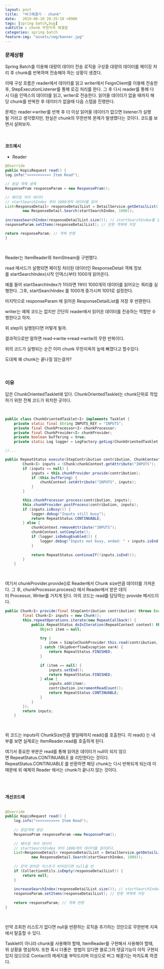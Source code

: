 ```yaml
---
layout: post
title:  "버그해결기 - chunk"
date:   2019-06-10 20:35:10 +0900
tags: [spring batch,bug]
subtitle : chunk 무한지옥 해결법
categories: spring batch
feature-img: "assets/img/banner.jpg"
---
```


### 문제상황
Spring Batch를 이용해 대량의 데이터 전송 로직을 구성중 대량의 데이터를 페이징 처리 후 chunk를 반복하며 전송해야 하는 상황이 생겼다.   

이때 구성 흐름은 reader에서 데이터를 읽고 writer에서 FeignClient를 이용해 전송한후, StepExecutionListener를 통해 로깅 처리를 한다. 그 후 다시 reader를 통해 다시 다음 인덱스의 데이터를 읽고, writer로 전송한다. 읽어올 데이터가 없을 때까지 해당 chunk를 반복한 후 데이터가 없을때 다음 스텝을 진행한다. 

문제는 reader->writer를 반복 후 더 이상 읽어올 데이터가 없으면 listener가 실행될 거라고 생각했지만, 현실은 chunk의 무한반복 문제가 발생했다는 것이다. 코드를 보면서 살펴보자.

<br>

<!-- more -->

#### 코드예시

- Reader

```java
@Override
public KopisRequest read() {
log.info(">>>>>>>>>>> Item Read");

// 응답 객체 생체
ResponsePram responseParam = new ResponsePram();

// 페이징 처리 데이터
// startSearchIndex 부터 1000개의 데이터를 읽어
List<ResponseDetail> responseDetailList = DetailService.getDetailList(
        new ResponseDetail.Search(startSearchIndex, 1000));
        
increaseSearchIndex(responseDetailList.size()); // startSearchIndex를 읽어온 데이터 수만큼 증가
responseParam.setItems(responseDetailList); // 반환 객체에 저장

return responseParam; // 객체 반환
}
```
<br>

Reader는 ItemReader와 ItemStream을 구현했다.

read 메서드가 실행되면 페이징 처리된 데이터인 ResponseDetail 객체 정보를 startSearchIndex(시작 인덱스)부터 1000개 읽어온다. 

예를 들어 startSearchIndex가 1이라면 1부터 1000개의 데이터를 읽어오는 쿼리를 실행한다. 그후, startSearchIndex 를 1000개 증가시켜 1001로 설정한다. 

마지막으로 responseParam 에 읽어온 ResponseDetailList를 저장 후 반환한다. 

writer는 예제 코드는 없지만 간단히 reader에서 읽어온 데이터를 전송하는 역할만 수행한다고 하자.

위 step이 실행된다면 어떻게 될까.

결과적으로만 말하면 read->write->read->write의 무한 반복이다. 

위의 코드가 실행되는 순간 이미 chunk 무한지옥의 늪에 빠졌다고 할수있다.

도대체 왜 chunk는 끝나질 않는걸까?

<br>

### 이유
답은 ChunkOrientedTasklet에 있다. ChunkOrientedTasklet는 chunk단위로 작업하기 위한 전체 코드가 위치한 곳이다. 

<br>

```java
public class ChunkOrientedTasklet<I> implements Tasklet {
    private static final String INPUTS_KEY = "INPUTS";
    private final ChunkProcessor<I> chunkProcessor;
    private final ChunkProvider<I> chunkProvider;
    private boolean buffering = true;
    private static Log logger = LogFactory.getLog(ChunkOrientedTasklet.class);

//...

public RepeatStatus execute(StepContribution contribution, ChunkContext chunkContext) throws Exception {
        Chunk<I> inputs = (Chunk)chunkContext.getAttribute("INPUTS");
        if (inputs == null) {
            inputs = this.chunkProvider.provide(contribution);
            if (this.buffering) {
                chunkContext.setAttribute("INPUTS", inputs);
            }
        }

        this.chunkProcessor.process(contribution, inputs);
        this.chunkProvider.postProcess(contribution, inputs);
        if (inputs.isBusy()) {
            logger.debug("Inputs still busy");
            return RepeatStatus.CONTINUABLE;
        } else {
            chunkContext.removeAttribute("INPUTS");
            chunkContext.setComplete();
            if (logger.isDebugEnabled()) {
                logger.debug("Inputs not busy, ended: " + inputs.isEnd());
            }
    
            return RepeatStatus.continueIf(!inputs.isEnd());
        }
    }
```

<br>

여기서 chunkProvider.provide()로 Reader에서 Chunk size만큼 데이터를 가져온다. 그 후, chunkProcessor.process() 에서 Reader에서 받은 데이터 Processor, Writer를 거치게 된다.
아의 코드는 read를 담당하는 provide 메서드이다.

```java
public Chunk<I> provide(final StepContribution contribution) throws Exception {
        final Chunk<I> inputs = new Chunk();
        this.repeatOperations.iterate(new RepeatCallback() {
            public RepeatStatus doInIteration(RepeatContext context) throws Exception {
                Object item = null;

                try {
                    item = SimpleChunkProvider.this.read(contribution, inputs);
                } catch (SkipOverflowException var4) {
                    return RepeatStatus.FINISHED;
                }
    
                if (item == null) {
                    inputs.setEnd();
                    return RepeatStatus.FINISHED;
                } else {
                    inputs.add(item);
                    contribution.incrementReadCount();
                    return RepeatStatus.CONTINUABLE;
                }
            }
        });
        return inputs;
    }
```

<br>

위 코드는 inputs이 ChunkSize만큼 쌓일때까지 read()를 호출한다. 이 read() 는 내부를 보면 실제로는 ItemReader.read를 호출하게 된다. 

여기서 중요한 부분은 read를 통해 읽어온 데이터가 null이 되지 않으면 RepeatStatus.CONTINUABLE 을 리턴한다는 것이다. RepeatStatus.CONTINUABLE 를 반환하면 해당 chunk는 다시 반복되게 되는데 이때문에 위 예제의 Reader 에서는 chunk가 끝나지 않는 것이다.

<br>
<br>

#### 개선코드예

```java

@Override
public KopisRequest read() {
    log.info(">>>>>>>>>>> Item Read");
    
    // 응답객체 생성 
    ResponsePram responseParam =new ResponsePram();
    
    // 페이징 처리 데이터
    // startSearchIndex 부터 1000개의 데이터를 읽어온다.
    List<ResponseDetail> responseDetailList = DetailService.getDetailList(
            new ResponseDetail.Search(startSearchIndex, 1000));
     
    // 만약 읽어온 리스트가 비어있다면 null을 반
    if (CollectionUtils.isEmpty(responseDetailList)) {
        return null;
    }
    
    increaseSearchIndex(responseDetailList.size()); // startSearchIndex를 1000만큼 증가시킨다.
    responseParam.setItems(responseDetailList); // 반환 객체에 저장
     
    return responseParam; // 객체 반환
}

```
<br>

만약 조회한 리스트가 없다면 null을 반환하는 로직을 추가하는 것만으로 무한반복 지옥에서 탈출할 수 있다. 

Tasklet이 아니라 chunk를 사용해야 할때, ItemReader를 구현해서 사용해야 할때, 위 상황을 명심하자. 또한 혹시 더좋은  방법이 있다면 블로그의 댓글기능이 아직 구현되있지 않으므로 Contact의 메세지를 부탁드리며 이상으로 버그 해결기는 마치도록 하겠다.

<br>
